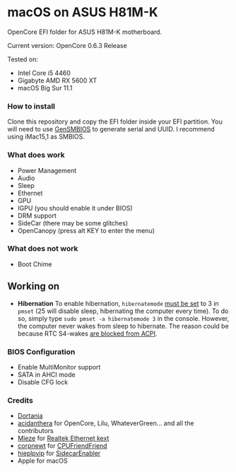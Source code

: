 # macOS on ASUS H81M-K
OpenCore EFI folder for ASUS H81M-K motherboard.

Current version:
OpenCore 0.6.3 Release

Tested on:
- Intel Core i5 4460
- Gigabyte AMD RX 5600 XT
- macOS Big Sur 11.1

### How to install
Clone this repository and copy the EFI folder inside your EFI partition. You will need to use [GenSMBIOS](https://github.com/corpnewt/GenSMBIOS) to generate serial and UUID. I recommend using iMac15,1 as SMBIOS.

### What does work
- Power Management
- Audio
- Sleep
- Ethernet
- GPU
- IGPU (you should enable it under BIOS)
- DRM support
- SideCar (there may be some glitches)
- OpenCanopy (press alt KEY to enter the menu)

### What does not work
- Boot Chime

## Working on
- **Hibernation** To enable hibernation, ``hibernatemode`` [must be set](https://www.lifewire.com/change-mac-sleep-settings-2260804) to 3 in ``pmset`` (25 will disable sleep, hibernating the computer every time). To do so, simply type ``sudo pmset -a hibernatemode 3`` in the console. However, the computer never wakes from sleep to hibernate. The reason could be because RTC S4-wakes [are blocked from ACPI](https://github.com/oscarsanchezdm/hackintoshH81M-K/blob/main/EFI/OC/ACPI/SSDT-GPRW.aml).

### BIOS Configuration
- Enable MultiMonitor support
- SATA in AHCI mode
- Disable CFG lock

### Credits
- [Dortania](https://dortania.github.io/OpenCore-Install-Guide/config.plist/haswell.html)
- [acidanthera](https://github.com/acidanthera/) for OpenCore, Lilu, WhateverGreen... and all the contributors
- [Mieze](https://github.com/Mieze/) for [Realtek Ethernet kext](https://github.com/Mieze/RTL8111_driver_for_OS_X)
- [corpnewt](https://github.com/corpnewt/) for [CPUFriendFriend](https://github.com/corpnewt/CPUFriendFriend)
- [hieplpvip](https://github.com/hieplpvip/) for  [SidecarEnabler](https://github.com/hieplpvip/SidecarEnabler)
- Apple for macOS
